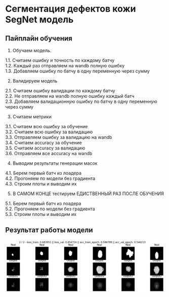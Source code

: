 # Сегментация дефектов кожи SegNet модель

## Пайплайн обучения
1. Обучаем модель. 

1.1. Считаем ошибку и точность по каждому батчу\
1.2. Каждый раз отправляем на wandb полную ошибку\
1.3. Добавляем ошибку по батчу в одну переменную через сумму

2. Валидируем модель 

2.1. Считаем ошибку валидации по каждому батчу\
2.2. Не отправляем на wandb полную ошибку каждый батч\
2.3. Добавляем валидационную ошибку по батчу в одну переменную через сумму

3. Считаем метрики

3.1. Считаем всю ошибку за обучение \
3.2. Считаем всю ошибку за валидацию \
3.3. Отправляем ошибку за валидацию на wandb \
3.4. Считаем accuracy за обучение \
3.5. Считаем accuracy за валидацию  \
3.6. Отправляем все accuracy на wandb 

4. Выводим результаты генерации масок

4.1. Берем первый батч из лоадера\
4.2. Прогоняем по модели без градиента\
4.3. Строим плоты и выводим их

5. В САМОМ КОНЦЕ тестируем ЕДИСТВЕННЫЙ РАЗ ПОСЛЕ ОБУЧЕНИЯ

5.1. Берем первый батч из лоадера\
5.2. Прогоняем по модели без градиента\
5.3. Строим плоты и выводим их
   
## Результат работы модели
![Вывод модели](res.jpeg)